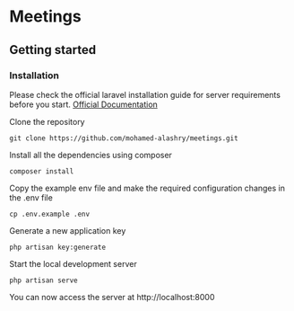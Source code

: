 # Meetings

## Getting started

### Installation

Please check the official laravel installation guide for server requirements before you start. [Official Documentation](https://laravel.com/docs/10.x)

Clone the repository

    git clone https://github.com/mohamed-alashry/meetings.git

Install all the dependencies using composer

    composer install

Copy the example env file and make the required configuration changes in the .env file

    cp .env.example .env

Generate a new application key

    php artisan key:generate
    
Start the local development server

    php artisan serve

You can now access the server at http://localhost:8000
